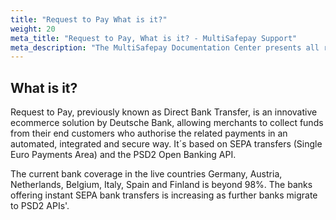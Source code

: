 ```yaml
---
title: "Request to Pay What is it?"
weight: 20
meta_title: "Request to Pay, What is it? - MultiSafepay Support"
meta_description: "The MultiSafepay Documentation Center presents all relevant information about our Plugins and API. You can also find support pages for Payment Methods, Tools and General Questions as well as the contact details of our Support and Integration Teams."
---
```

## What is it?

Request to Pay, previously known as Direct Bank Transfer, is an innovative ecommerce solution by Deutsche Bank, allowing merchants to collect funds from their end customers who authorise the related payments in an automated, integrated and secure way. It´s based on SEPA transfers (Single Euro Payments Area) and the PSD2 Open Banking API.

The current bank coverage in the live countries Germany, Austria, Netherlands, Belgium, Italy, Spain and Finland is beyond 98%. The banks offering instant SEPA bank transfers is increasing as further banks migrate to PSD2 APIs'.
